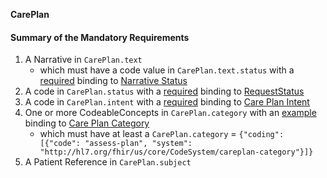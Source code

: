 **CarePlan**

#### Summary of the Mandatory Requirements
1.  A  Narrative  in `CarePlan.text`
      - which must have a  code value  in `CarePlan.text.status`
with a [required](http://hl7.org/fhir/R4/terminologies.html#required)
 binding to [Narrative Status](ValueSet-us-core-narrative-status.html)
1.  A  code  in `CarePlan.status`
with a [required](http://hl7.org/fhir/R4/terminologies.html#required)
 binding to [RequestStatus](http://hl7.org/fhir/ValueSet/request-status)
1.  A  code  in `CarePlan.intent`
with a [required](http://hl7.org/fhir/R4/terminologies.html#required)
 binding to [Care Plan Intent](http://hl7.org/fhir/ValueSet/care-plan-intent)
1. One or more  CodeableConcepts  in `CarePlan.category`
with an [example](http://hl7.org/fhir/R4/terminologies.html#example)
 binding to [Care Plan Category](http://hl7.org/fhir/ValueSet/care-plan-category)
   - which must have at least  a `CarePlan.category` = `{"coding": [{"code": "assess-plan", "system": "http://hl7.org/fhir/us/core/CodeSystem/careplan-category"}]}`
1.  A Patient Reference  in `CarePlan.subject`